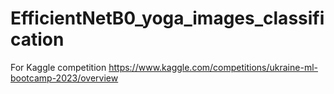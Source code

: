 # EfficientNetB0_yoga_images_classification
For Kaggle competition https://www.kaggle.com/competitions/ukraine-ml-bootcamp-2023/overview
